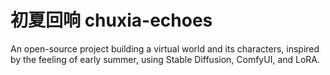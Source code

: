 # 初夏回响 chuxia-echoes
An open-source project building a virtual world and its characters, inspired by the feeling of early summer, using Stable Diffusion, ComfyUI, and LoRA.
